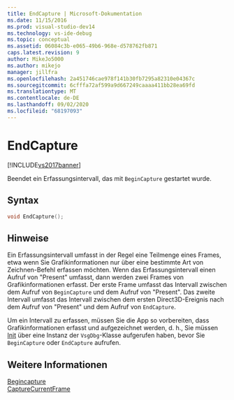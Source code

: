```yaml
---
title: EndCapture | Microsoft-Dokumentation
ms.date: 11/15/2016
ms.prod: visual-studio-dev14
ms.technology: vs-ide-debug
ms.topic: conceptual
ms.assetid: 06084c3b-e065-49b6-968e-d578762fb871
caps.latest.revision: 9
author: MikeJo5000
ms.author: mikejo
manager: jillfra
ms.openlocfilehash: 2a451746cae978f141b30fb7295a82310e04367c
ms.sourcegitcommit: 6cfffa72af599a9d667249caaaa411bb28ea69fd
ms.translationtype: MT
ms.contentlocale: de-DE
ms.lasthandoff: 09/02/2020
ms.locfileid: "68197093"
---
```

# <a name="endcapture"></a>EndCapture
[!INCLUDE[vs2017banner](../includes/vs2017banner.md)]

Beendet ein Erfassungsintervall, das mit `BeginCapture` gestartet wurde.  
  
## <a name="syntax"></a>Syntax  
  
```cpp  
void EndCapture();  
```  
  
## <a name="remarks"></a>Hinweise  
 Ein Erfassungsintervall umfasst in der Regel eine Teilmenge eines Frames, etwa wenn Sie Grafikinformationen nur über eine bestimmte Art von Zeichnen-Befehl erfassen möchten. Wenn das Erfassungsintervall einen Aufruf von "Present" umfasst, dann werden zwei Frames von Grafikinformationen erfasst. Der erste Frame umfasst das Intervall zwischen dem Aufruf von `BeginCapture` und dem Aufruf von "Present". Das zweite Intervall umfasst das Intervall zwischen dem ersten Direct3D-Ereignis nach dem Aufruf von "Present" und dem Aufruf von `EndCapture`.  
  
 Um ein Intervall zu erfassen, müssen Sie die App so vorbereiten, dass Grafikinformationen erfasst und aufgezeichnet werden, d. h., Sie müssen [Init](../debugger/init.md) über eine Instanz der `VsgDbg`-Klasse aufgerufen haben, bevor Sie `BeginCapture` oder `EndCapture` aufrufen.  
  
## <a name="see-also"></a>Weitere Informationen  
 [Begincapture](../debugger/begincapture.md)   
 [CaptureCurrentFrame](../debugger/capturecurrentframe.md)
